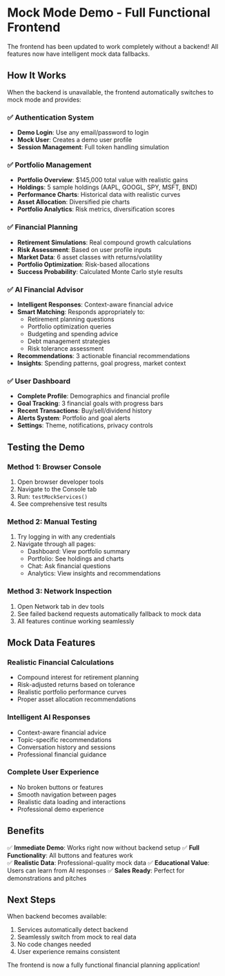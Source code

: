 # Mock Mode Demo - Full Functional Frontend

The frontend has been updated to work completely without a backend! All features now have intelligent mock data fallbacks.

## How It Works

When the backend is unavailable, the frontend automatically switches to mock mode and provides:

### ✅ Authentication System
- **Demo Login**: Use any email/password to login
- **Mock User**: Creates a demo user profile
- **Session Management**: Full token handling simulation

### ✅ Portfolio Management  
- **Portfolio Overview**: $145,000 total value with realistic gains
- **Holdings**: 5 sample holdings (AAPL, GOOGL, SPY, MSFT, BND)
- **Performance Charts**: Historical data with realistic curves
- **Asset Allocation**: Diversified pie charts
- **Portfolio Analytics**: Risk metrics, diversification scores

### ✅ Financial Planning
- **Retirement Simulations**: Real compound growth calculations
- **Risk Assessment**: Based on user profile inputs
- **Market Data**: 6 asset classes with returns/volatility  
- **Portfolio Optimization**: Risk-based allocations
- **Success Probability**: Calculated Monte Carlo style results

### ✅ AI Financial Advisor
- **Intelligent Responses**: Context-aware financial advice
- **Smart Matching**: Responds appropriately to:
  - Retirement planning questions
  - Portfolio optimization queries  
  - Budgeting and spending advice
  - Debt management strategies
  - Risk tolerance assessment
- **Recommendations**: 3 actionable financial recommendations
- **Insights**: Spending patterns, goal progress, market context

### ✅ User Dashboard
- **Complete Profile**: Demographics and financial profile
- **Goal Tracking**: 3 financial goals with progress bars
- **Recent Transactions**: Buy/sell/dividend history
- **Alerts System**: Portfolio and goal alerts
- **Settings**: Theme, notifications, privacy controls

## Testing the Demo

### Method 1: Browser Console
1. Open browser developer tools
2. Navigate to the Console tab  
3. Run: `testMockServices()`
4. See comprehensive test results

### Method 2: Manual Testing
1. Try logging in with any credentials
2. Navigate through all pages:
   - Dashboard: View portfolio summary
   - Portfolio: See holdings and charts  
   - Chat: Ask financial questions
   - Analytics: View insights and recommendations

### Method 3: Network Inspection
1. Open Network tab in dev tools
2. See failed backend requests automatically fallback to mock data
3. All features continue working seamlessly

## Mock Data Features

### Realistic Financial Calculations
- Compound interest for retirement planning
- Risk-adjusted returns based on tolerance
- Realistic portfolio performance curves
- Proper asset allocation recommendations

### Intelligent AI Responses
- Context-aware financial advice
- Topic-specific recommendations  
- Conversation history and sessions
- Professional financial guidance

### Complete User Experience
- No broken buttons or features
- Smooth navigation between pages
- Realistic data loading and interactions
- Professional demo experience

## Benefits

✅ **Immediate Demo**: Works right now without backend setup
✅ **Full Functionality**: All buttons and features work  
✅ **Realistic Data**: Professional-quality mock data
✅ **Educational Value**: Users can learn from AI responses
✅ **Sales Ready**: Perfect for demonstrations and pitches

## Next Steps

When backend becomes available:
1. Services automatically detect backend
2. Seamlessly switch from mock to real data  
3. No code changes needed
4. User experience remains consistent

The frontend is now a fully functional financial planning application!